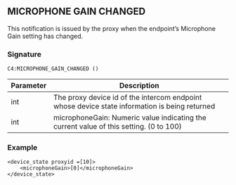 ## MICROPHONE GAIN CHANGED

This notification is issued by the proxy when the endpoint’s Microphone Gain setting has changed.


### Signature

`C4:MICROPHONE_GAIN_CHANGED ()`


| Parameter | Description |
| --- | --- |
| int | The proxy device id of the intercom endpoint whose device state information is being returned |
| int | microphoneGain: Numeric value indicating the current value of this setting. (0 to 100)  |


### Example

```
<device_state proxyid =[10]>
    <microphoneGain>[0]</microphoneGain>
</device_state>
```

